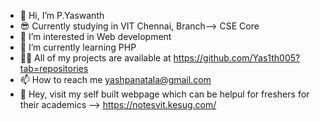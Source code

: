 - 👋 Hi, I’m P.Yaswanth
- 😎 Currently studying in VIT Chennai, Branch--> CSE Core
- 👀 I’m interested in Web development
- 🌱 I’m currently learning PHP
- 👨‍💻 All of my projects are available at https://github.com/Yas1th005?tab=repositories
- 📫 How to reach me yashpanatala@gmail.com
- 🙋 Hey, visit my self built webpage which can be helpul for freshers for their academics --> https://notesvit.kesug.com/
<!---
Yas1th005/Yas1th005 is a ✨ special ✨ repository because its `README.md` (this file) appears on your GitHub profile.
You can click the Preview link to take a look at your changes.
--->

